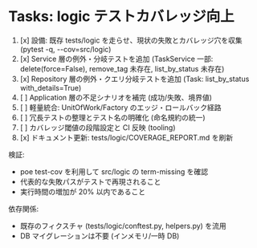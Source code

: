 # Tasks: logic テストカバレッジ向上

<!-- OPENSPEC:START -->

1. [x] 設備: 既存 tests/logic を走らせ、現状の失敗とカバレッジ穴を収集 (pytest -q, --cov=src/logic)
2. [x] Service 層の例外・分岐テストを追加 (TaskService 一部: delete(force=False), remove_tag 未存在, list_by_status 未存在)
3. [x] Repository 層の例外・クエリ分岐テストを追加 (Task: list_by_status with_details=True)
4. [ ] Application 層の不足シナリオを補完 (成功/失敗、境界値)
5. [ ] 軽量統合: UnitOfWork/Factory のエッジ・ロールバック経路
6. [ ] 冗長テストの整理とテスト名の明確化 (命名規約の統一)
7. [ ] カバレッジ閾値の段階設定と CI 反映 (tooling)
8. [x] ドキュメント更新: tests/logic/COVERAGE_REPORT.md を刷新

検証:

- poe test-cov を利用して src/logic の term-missing を確認
- 代表的な失敗パスがテストで再現されること
- 実行時間の増加が 20% 以内であること

依存関係:

- 既存のフィクスチャ (tests/logic/conftest.py, helpers.py) を流用
- DB マイグレーションは不要 (インメモリ/一時 DB)

<!-- OPENSPEC:END -->

